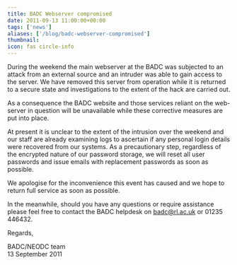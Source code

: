 ```yaml
---
title: BADC Webserver compromised  
date: 2011-09-13 11:00:00+00:00
tags: ['news']
aliases: ['/blog/badc-webserver-compromised']
thumbnail: 
icon: fas circle-info
---
```

During the weekend the main webserver at the BADC was subjected to an attack from an external source and an intruder was able to gain access to the server. We have removed this server from operation while it is returned to a secure state and investigations to the extent of the hack are carried out.


As a consequence the BADC website and those services reliant on the web-server in question will be unavailable while these corrective measures are put into place.


At present it is unclear to the extent of the intrusion over the weekend and our staff are already examining logs to ascertain if any personal login details were recovered from our systems. As a precautionary step, regardless of the encrypted nature of our password storage, we will reset all user passwords and issue emails with replacement passwords as soon as possible.


We apologise for the inconvenience this event has caused and we hope to return full service as soon as possible.


In the meanwhile, should you have any questions or require assistance please feel free to contact the BADC helpdesk on badc@rl.ac.uk or 01235 446432.


Regards,


BADC/NEODC team   
13 September 2011

